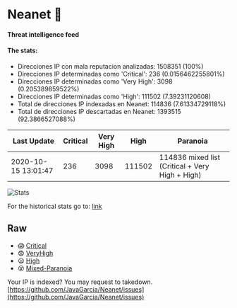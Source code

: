 # Neanet :hocho:
#### Threat intelligence feed
#### The stats:

- Direcciones IP con mala reputacion analizadas: 1508351 (100%)
- Direcciones IP determinadas como 'Critical':  236 (0.0156462255801%)
- Direcciones IP determinadas como 'Very High':  3098 (0.205389859522%)
- Direcciones IP determinadas como 'High':  111502 (7.39231120608)
- Total de direcciones IP indexadas en Neanet:  114836 (7.61334729118%)
- Total de direcciones IP descartadas en Neanet:  1393515 (92.3866527088%)

| Last Update | Critical | Very High | High | Paranoia |
| --- | --- | --- | --- | --- |
| 2020-10-15 13:01:47 | 236 | 3098 | 111502 | 114836 mixed list (Critical + Very High + High)|

![Stats](https://docs.google.com/spreadsheets/d/e/2PACX-1vSnaNMIXVabIpDJjufMlzH7poXnshF3mgd8Is1g9ytUEzVsP5my4Trn8f-xkoLLQ38xpL3HtmUexLo6/pubchart?oid=501124687&format=image)

For the historical stats go to: [link](/stats.csv)
## Raw
- :scream: [Critical](https://raw.githubusercontent.com/JavaGarcia/Neanet/master/blacklists/neanet_critical.txt)
- :fearful: [VeryHigh](https://raw.githubusercontent.com/JavaGarcia/Neanet/master/blacklists/neanet_veryHigh.txtt)
- :frowning: [High](https://raw.githubusercontent.com/JavaGarcia/Neanet/master/blacklists/neanet_high.txt)
- :dizzy_face: [Mixed-Paranoia](https://raw.githubusercontent.com/JavaGarcia/Neanet/master/blacklists/neanet_all.txt)


Your IP is indexed? You may request to takedown. [https://github.com/JavaGarcia/Neanet/issues](https://github.com/JavaGarcia/Neanet/issues)
















































































































































































































































































































































































































































































































































































































































































































































































































































































































































































































































































































































































































































































































































































































































































